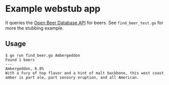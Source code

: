 # Example webstub app 

It queries the [Open Beer Database API](http://openbeerdatabase.com/documentation/beers-get) for beers. See `find_beer_test.go` for more the stubbing example.

## Usage

```shell
$ go run find_beer.go Ambergeddon
Found 1 beers
---
Ambergeddon, 6.8%
With a fury of hop flavor and a hint of malt backbone, this west coast amber is part ale, part sensory eruption, and all American.
```